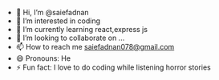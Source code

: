 - 👋 Hi, I’m @saiefadnan
- 👀 I’m interested in coding
- 🌱 I’m currently learning react,express js
- 💞️ I’m looking to collaborate on ...
- 📫 How to reach me saiefadnan078@gmail.com
- 😄 Pronouns: He
- ⚡ Fun fact: I love to do coding while listening horror stories

<!---
saiefadnan/saiefadnan is a ✨ special ✨ repository because its `README.md` (this file) appears on your GitHub profile.
You can click the Preview link to take a look at your changes.
--->
